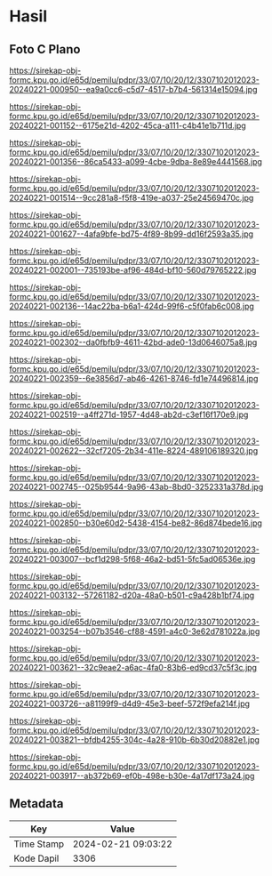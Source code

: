 # Hasil

## Foto C Plano

https://sirekap-obj-formc.kpu.go.id/e65d/pemilu/pdpr/33/07/10/20/12/3307102012023-20240221-000950--ea9a0cc6-c5d7-4517-b7b4-561314e15094.jpg

https://sirekap-obj-formc.kpu.go.id/e65d/pemilu/pdpr/33/07/10/20/12/3307102012023-20240221-001152--6175e21d-4202-45ca-a111-c4b41e1b711d.jpg

https://sirekap-obj-formc.kpu.go.id/e65d/pemilu/pdpr/33/07/10/20/12/3307102012023-20240221-001356--86ca5433-a099-4cbe-9dba-8e89e4441568.jpg

https://sirekap-obj-formc.kpu.go.id/e65d/pemilu/pdpr/33/07/10/20/12/3307102012023-20240221-001514--9cc281a8-f5f8-419e-a037-25e24569470c.jpg

https://sirekap-obj-formc.kpu.go.id/e65d/pemilu/pdpr/33/07/10/20/12/3307102012023-20240221-001627--4afa9bfe-bd75-4f89-8b99-dd16f2593a35.jpg

https://sirekap-obj-formc.kpu.go.id/e65d/pemilu/pdpr/33/07/10/20/12/3307102012023-20240221-002001--735193be-af96-484d-bf10-560d79765222.jpg

https://sirekap-obj-formc.kpu.go.id/e65d/pemilu/pdpr/33/07/10/20/12/3307102012023-20240221-002136--14ac22ba-b6a1-424d-99f6-c5f0fab6c008.jpg

https://sirekap-obj-formc.kpu.go.id/e65d/pemilu/pdpr/33/07/10/20/12/3307102012023-20240221-002302--da0fbfb9-4611-42bd-ade0-13d0646075a8.jpg

https://sirekap-obj-formc.kpu.go.id/e65d/pemilu/pdpr/33/07/10/20/12/3307102012023-20240221-002359--6e3856d7-ab46-4261-8746-fd1e74496814.jpg

https://sirekap-obj-formc.kpu.go.id/e65d/pemilu/pdpr/33/07/10/20/12/3307102012023-20240221-002519--a4ff271d-1957-4d48-ab2d-c3ef16f170e9.jpg

https://sirekap-obj-formc.kpu.go.id/e65d/pemilu/pdpr/33/07/10/20/12/3307102012023-20240221-002622--32cf7205-2b34-411e-8224-489106189320.jpg

https://sirekap-obj-formc.kpu.go.id/e65d/pemilu/pdpr/33/07/10/20/12/3307102012023-20240221-002745--025b9544-9a96-43ab-8bd0-3252331a378d.jpg

https://sirekap-obj-formc.kpu.go.id/e65d/pemilu/pdpr/33/07/10/20/12/3307102012023-20240221-002850--b30e60d2-5438-4154-be82-86d874bede16.jpg

https://sirekap-obj-formc.kpu.go.id/e65d/pemilu/pdpr/33/07/10/20/12/3307102012023-20240221-003007--bcf1d298-5f68-46a2-bd51-5fc5ad06536e.jpg

https://sirekap-obj-formc.kpu.go.id/e65d/pemilu/pdpr/33/07/10/20/12/3307102012023-20240221-003132--57261182-d20a-48a0-b501-c9a428b1bf74.jpg

https://sirekap-obj-formc.kpu.go.id/e65d/pemilu/pdpr/33/07/10/20/12/3307102012023-20240221-003254--b07b3546-cf88-4591-a4c0-3e62d781022a.jpg

https://sirekap-obj-formc.kpu.go.id/e65d/pemilu/pdpr/33/07/10/20/12/3307102012023-20240221-003621--32c9eae2-a6ac-4fa0-83b6-ed9cd37c5f3c.jpg

https://sirekap-obj-formc.kpu.go.id/e65d/pemilu/pdpr/33/07/10/20/12/3307102012023-20240221-003726--a81199f9-d4d9-45e3-beef-572f9efa214f.jpg

https://sirekap-obj-formc.kpu.go.id/e65d/pemilu/pdpr/33/07/10/20/12/3307102012023-20240221-003821--bfdb4255-304c-4a28-910b-6b30d20882e1.jpg

https://sirekap-obj-formc.kpu.go.id/e65d/pemilu/pdpr/33/07/10/20/12/3307102012023-20240221-003917--ab372b69-ef0b-498e-b30e-4a17df173a24.jpg


## Metadata

| Key        | Value               |
| ---------- | ------------------- |
| Time Stamp | 2024-02-21 09:03:22 |
| Kode Dapil | 3306                |



